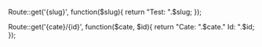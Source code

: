 <!-- Route -->

<!-- Truyền biến lên Url -->
Route::get('{slug}', function($slug){
    return "Test: ".$slug;
}); 

Route::get('{cate}/{id}', function($cate, $id){
    return "Cate: ".$cate." Id: ".$id;
});